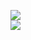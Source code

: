 [![](https://img.shields.io/badge/Made%20With-Github%20Spray-lightgrey.svg?style=for-the-badge&logo=github)](https://github.com/Annihil/github-spray#17330)  
[![](https://i.imgur.com/2DrTn0Z.gif)](https://github.com/Annihil/github-spray)